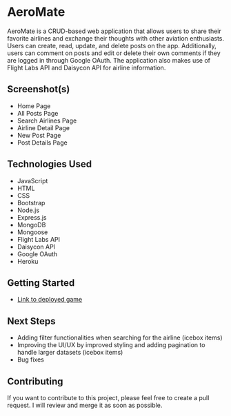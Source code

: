 # AeroMate
AeroMate is a CRUD-based web application that allows users to share their favorite airlines and exchange their thoughts with other aviation enthusiasts. Users can create, read, update, and delete posts on the app. Additionally, users can comment on posts and edit or delete their own comments if they are logged in through Google OAuth. The application also makes use of Flight Labs API and Daisycon API for airline information.

## Screenshot(s)
- Home Page
- All Posts Page
- Search Airlines Page
- Airline Detail Page
- New Post Page
- Post Details Page
## Technologies Used
- JavaScript
- HTML
- CSS
- Bootstrap
- Node.js
- Express.js
- MongoDB
- Mongoose
- Flight Labs API
- Daisycon API
- Google OAuth
- Heroku

## Getting Started
- [Link to deployed game](https://aeromate.herokuapp.com/)

## Next Steps
- Adding filter functionalities when searching for the airline (icebox items)
- Improving the UI/UX by improved styling and adding pagination to handle larger datasets (icebox items)
- Bug fixes

## Contributing
If you want to contribute to this project, please feel free to create a pull request. I will review and merge it as soon as possible.